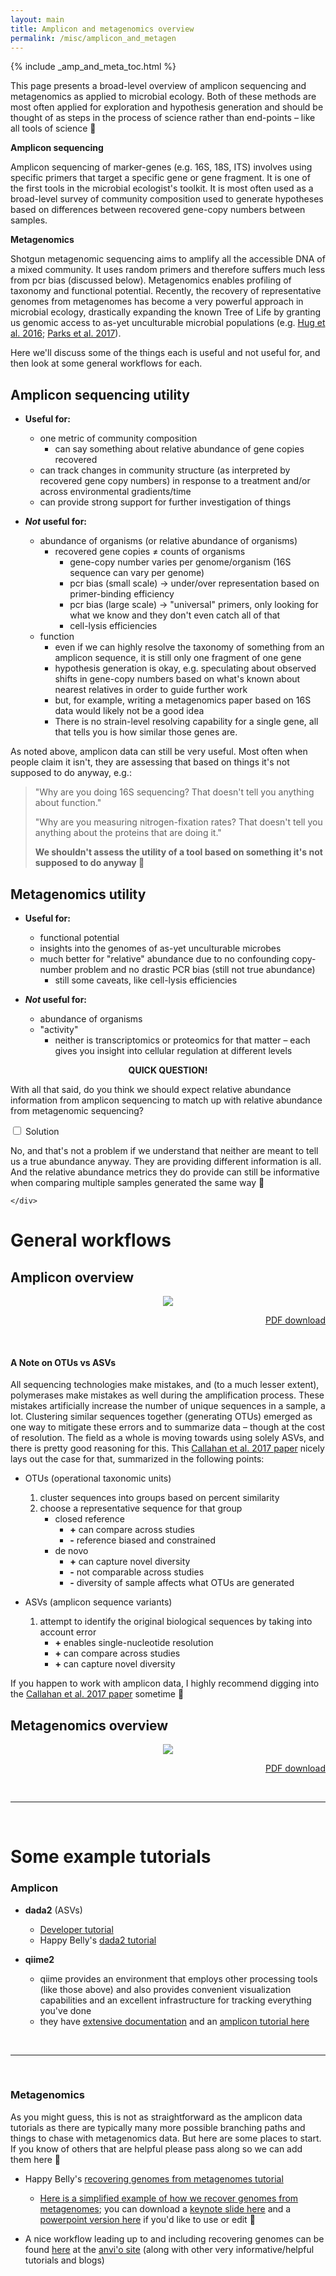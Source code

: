 ```yaml
---
layout: main
title: Amplicon and metagenomics overview 
permalink: /misc/amplicon_and_metagen
---  
```


{% include _amp_and_meta_toc.html %}

This page presents a broad-level overview of amplicon sequencing and metagenomics as applied to microbial ecology. Both of these methods are most often applied for exploration and hypothesis generation and should be thought of as steps in the process of science rather than end-points – like all tools of science 🙂 

**Amplicon sequencing**  

Amplicon sequencing of marker-genes (e.g. 16S, 18S, ITS) involves using specific primers that target a specific gene or gene fragment. It is one of the first tools in the microbial ecologist's toolkit. It is most often used as a broad-level survey of community composition used to generate hypotheses based on differences between recovered gene-copy numbers between samples.

**Metagenomics**  

Shotgun metagenomic sequencing aims to amplify all the accessible DNA of a mixed community. It uses random primers and therefore suffers much less from pcr bias (discussed below). Metagenomics enables profiling of taxonomy and functional potential. Recently, the recovery of representative genomes from metagenomes has become a very powerful approach in microbial ecology, drastically expanding the known Tree of Life by granting us genomic access to as-yet unculturable microbial populations (e.g. [Hug et al. 2016](https://www.nature.com/articles/nmicrobiol201648); [Parks et al. 2017](https://www.nature.com/articles/s41564-017-0012-7)). 

Here we'll discuss some of the things each is useful and not useful for, and then look at some general workflows for each. 


## Amplicon sequencing utility
* **Useful for:**
    * one metric of community composition
        * can say something about relative abundance of gene copies recovered
    * can track changes in community structure (as interpreted by recovered gene copy numbers) in response to a treatment and/or across environmental gradients/time
    * can provide strong support for further investigation of things 

* **_Not_ useful for:**
    * abundance of organisms (or relative abundance of organisms)
        * recovered gene copies ≠ counts of organisms
            * gene-copy number varies per genome/organism (16S sequence can vary per genome)
            * pcr bias (small scale) -> under/over representation based on primer-binding efficiency
            * pcr bias (large scale) -> "universal" primers, only looking for what we know and they don't even catch all of that 
            * cell-lysis efficiencies
    * function
        * even if we can highly resolve the taxonomy of something from an amplicon sequence, it is still only one fragment of one gene
        * hypothesis generation is okay, e.g. speculating about observed shifts in gene-copy numbers based on what's known about nearest relatives in order to guide further work
        * but, for example, writing a metagenomics paper based on 16S data would likely not be a good idea
        * There is no strain-level resolving capability for a single gene, all that tells you is how similar those genes are.
        
        
As noted above, amplicon data can still be very useful. Most often when people claim it isn't, they are assessing that based on things it's not supposed to do anyway, e.g.:

> "Why are you doing 16S sequencing? That doesn't tell you anything about function."  
> 
> "Why are you measuring nitrogen-fixation rates? That doesn't tell you anything about the proteins that are doing it."  
> 
> **We shouldn't assess the utility of a tool based on something it's not supposed to do anyway 🙂**
        
## Metagenomics utility
* **Useful for:**
    * functional potential
    * insights into the genomes of as-yet unculturable microbes
    * much better for "relative" abundance due to no confounding copy-number problem and no drastic PCR bias (still not true abundance)
        * still some caveats, like cell-lysis efficiencies  

* **_Not_ useful for:**
    * abundance of organisms
    * "activity"
        * neither is transcriptomics or proteomics for that matter – each gives you insight into cellular regulation at different levels

<challengeBlock>
<center><b>QUICK QUESTION!</b></center>

With all that said, do you think we should expect relative abundance information from amplicon sequencing to match up with relative abundance from metagenomic sequencing? 
<br>

<div class="wrap-collabsible">
  <input id="q1" class="toggle" type="checkbox">
  <label for="q1" class="lbl-toggle">Solution</label>
  <div class="collapsible-content">
    <div class="content-inner">
		
No, and that's not a problem if we understand that neither are meant to tell us a true abundance anyway. They are providing different information is all. And the relative abundance metrics they do provide can still be informative when comparing multiple samples generated the same way 🙂

    </div>
  </div>
</div>
</challengeBlock>


# General workflows

## Amplicon overview

<center><a href="{{ site.url }}/images/amplicon_overview.png"><img src="{{ site.url }}/images/amplicon_overview.png"></a></center>

<p align="right"><a href="https://ndownloader.figshare.com/files/15628100">PDF download</a></p>

<br>

#### A Note on OTUs vs ASVs  
All sequencing technologies make mistakes, and (to a much lesser extent), polymerases make mistakes as well during the amplification process. These mistakes artificially increase the number of unique sequences in a sample, a lot. Clustering similar sequences together (generating OTUs) emerged as one way to mitigate these errors and to summarize data – though at the cost of resolution. The field as a whole is moving towards using solely ASVs, and there is pretty good reasoning for this. This [Callahan et al. 2017 paper](https://www.nature.com/articles/ismej2017119) nicely lays out the case for that, summarized in the following points:  

* OTUs (operational taxonomic units)
    1. cluster sequences into groups based on percent similarity
    2. choose a representative sequence for that group
        * closed reference
            * **\+** can compare across studies
            * **\-** reference biased and constrained
        * de novo
            * **\+** can capture novel diversity
            * **\-** not comparable across studies
            * **\-** diversity of sample affects what OTUs are generated

* ASVs (amplicon sequence variants)
    1. attempt to identify the original biological sequences by taking into account error
        * **\+** enables single-nucleotide resolution
        * **\+** can compare across studies
        * **\+** can capture novel diversity

If you happen to work with amplicon data, I highly recommend digging into the [Callahan et al. 2017 paper](https://www.nature.com/articles/ismej2017119) sometime 🙂

## Metagenomics overview

<center><a href="{{ site.url }}/images/metagenomics_overview.png"><img src="{{ site.url }}/images/metagenomics_overview.png"></a></center>

<p align="right"><a href="https://ndownloader.figshare.com/files/15628103">PDF download</a></p>

<br>

---
<br>

# Some example tutorials

<h3><b>Amplicon</b></h3>

* **dada2** (ASVs)
    * [Developer tutorial](https://benjjneb.github.io/dada2/tutorial.html)
    * Happy Belly's [dada2 tutorial](https://astrobiomike.github.io/amplicon/dada2_workflow_ex)

* **qiime2** 
    * qiime provides an environment that employs other processing tools (like those above) and also provides convenient visualization capabilities and an excellent infrastructure for tracking everything you've done
    * they have [extensive documentation](https://docs.qiime2.org/2018.6/) and an [amplicon tutorial here](https://docs.qiime2.org/2018.6/tutorials/moving-pictures/)

<br>

---
<br>

<h3><b>Metagenomics</b></h3>

As you might guess, this is not as straightforward as the amplicon data tutorials as there are typically many more possible branching paths and things to chase with metagenomics data. But here are some places to start. If you know of others that are helpful please pass along so we can add them here 🙂

- Happy Belly's [recovering genomes from metagenomes tutorial](https://astrobiomike.github.io/metagenomics/metagen_anvio)
	- [Here is a simplified example of how we recover genomes from metagenomes](/images/gen_from_metagen_slide.png); you can download a <a href="https://ndownloader.figshare.com/files/12367211">keynote slide here</a> and a <a href="https://ndownloader.figshare.com/files/12367226">powerpoint version here</a> if you'd like to use or edit 🙂  

- A nice workflow leading up to and including recovering genomes can be found [here](http://merenlab.org/tutorials/infant-gut/) at the [anvi'o site](http://merenlab.org/software/anvio/) (along with other very informative/helpful tutorials and blogs)
